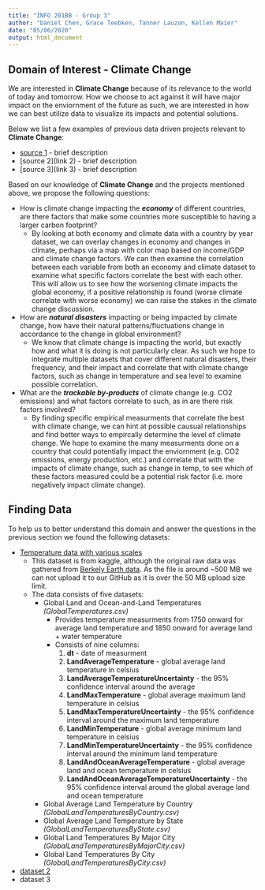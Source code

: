 ```yaml
---
title: "INFO 201BB - Group 3"
author: "Daniel Chen, Grace Teebken, Tanner Lauzon, Kellen Maier"
date: "05/06/2020"
output: html_document
---
```


## Domain of Interest - **Climate Change**
We are interested in **Climate Change** because of its relevance to the world of today and tomorrow. How we choose to act against it will have major impact on the enviornment of the future as such, we are interested in how we can best utilize data to visualize its impacts and potential solutions.

Below we list a few examples of previous data driven projects relevant to **Climate Change**:

- [source 1](http://worrydream.com/ClimateChange/) - brief description
- [source 2](link 2) - brief description
- [source 3](link 3) - brief description

Based on our knowledge of **Climate Change** and the projects mentioned above, we propose the following questions:

- How is climate change impacting the ***economy*** of different countries, are there factors that make some countries more susceptible to having a larger carbon footprint?
    - By looking at both economy and climate data with a country by year dataset, we can overlay changes in economy and changes in climate, perhaps via a map with color map based on income/GDP and climate change factors. We can then examine the correlation between each variable from both an economy and climate dataset to examine what specific factors correlate the best with each other. This will allow us to see how the worsening climate impacts the global economy, if a positive relationship is found (worse climate correlate with worse economy) we can raise the stakes in the climate change discussion.
- How are ***natural disasters*** impacting or being impacted by climate change, how have their natural patterns/fluctuations change in accordance to the change in global environment?
    - We know that climate change is impacting the world, but exactly how and what it is doing is not particularly clear. As such we hope to integrate multiple datasets that cover different natural disasters, their frequency, and their impact and correlate that with climate change factors, such as change in temperature and sea level to examine possible correlation.
- What are the ***trackable by-products*** of climate change (e.g. CO2 emissions) and what factors correlate to such, as in are there risk factors involved?
    - By finding specific empirical measurments that correlate the best with climate change, we can hint at possible causual relationships and find better ways to empircally determine the level of climate change. We hope to examine the many measurments done on a country that could potentially impact the enviornment (e.g. CO2 emissions, energy production, etc.) and correlate that with the impacts of climate change, such as change in temp, to see which of these factors measured could be a potential risk factor (i.e. more negatively impact climate change).

## Finding Data
To help us to better understand this domain and answer the questions in the previous section we found the following datasets:

- [Temperature data with various scales](https://www.kaggle.com/berkeleyearth/climate-change-earth-surface-temperature-data)
    - This dataset is from kaggle, although the original raw data was gathered from [Berkely Earth data](http://berkeleyearth.org/data/). As the file is around ~500 MB we can not upload it to our GitHub as it is over the 50 MB upload size limit.
    - The data consists of five datasets:
        - Global Land and Ocean-and-Land Temperatures *(GlobalTemperatures.csv)*
            - Provides temperature measurments from 1750 onward for average land temperature and 1850 onward for average land + water temperature
            - Consists of nine columns:
                1. **dt** - date of measurment
                2. **LandAverageTemperature** - global average land temperature in celsius
                3. **LandAverageTemperatureUncertainty** - the 95% confidence interval around the average
                4. **LandMaxTemperature** - global average maximum land temperature in celsius
                5. **LandMaxTemperatureUncertainty** - the 95% confidence interval around the maximum land temperature
                6. **LandMinTemperature** - global average minimum land temperature in celsius
                7. **LandMinTemperatureUncertainty** - the 95% confidence interval around the minimum land temperature
                8. **LandAndOceanAverageTemperature** - global average land and ocean temperature in celsius
                9. **LandAndOceanAverageTemperatureUncertainty** - the 95% confidence interval around the global average land and ocean temperature
        - Global Average Land Temperature by Country *(GlobalLandTemperaturesByCountry.csv)*
        - Global Average Land Temperature by State *(GlobalLandTemperaturesByState.csv)*
        - Global Land Temperatures By Major City *(GlobalLandTemperaturesByMajorCity.csv)*
        - Global Land Temperatures By City *(GlobalLandTemperaturesByCity.csv)*
- [dataset 2](https://www.kaggle.com/dataenergy/natural-disaster-data#number-of-natural-disaster-events.csv)
- dataset 3




